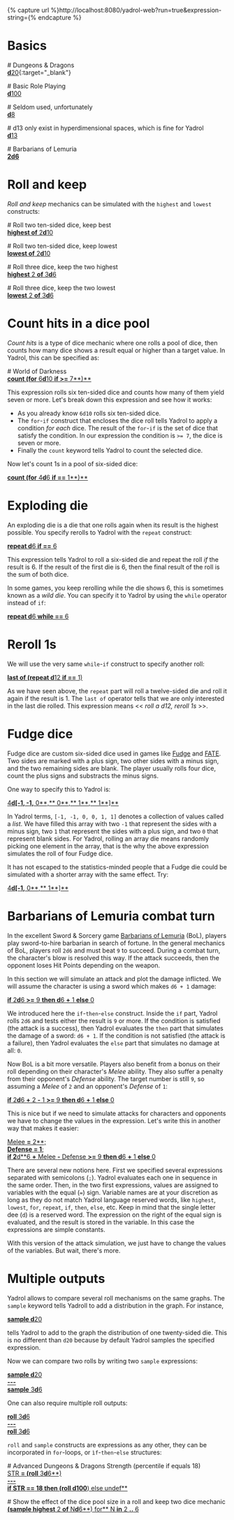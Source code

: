 {% capture url %}http://localhost:8080/yadrol-web?run=true&expression-string={% endcapture %}

# Basics


<div class="yadrol-code" markdown="1">

<span class="yadrol-comment"># Dungeons &amp; Dragons</span>
<br>
[**d**20]({{url}}d20){:target="_blank"}

<span class="yadrol-comment"># Basic Role Playing</span>
<br>
[**d**100](http://localhost:8080/yadrol-web?run=true&expression-string=d100)

<span class="yadrol-comment"># Seldom used, unfortunately</span>
<br>
[**d**8](http://localhost:8080/yadrol-web?run=true&expression-string=d8)

<span class="yadrol-comment"># d13 only exist in hyperdimensional spaces, which is fine for Yadrol</span>
<br>
[**d**13](http://localhost:8080/yadrol-web?run=true&expression-string=d13)

<span class="yadrol-comment"># Barbarians of Lemuria</span>
<br>
[**2d6**](http://localhost:8080/yadrol-web?run=true&expression-string=2d6)

</div>

# Roll and keep

*Roll and keep* mechanics can be simulated with the `highest` and
`lowest` constructs:

<div class="yadrol-code" markdown="1">

<span class="yadrol-comment"># Roll two ten-sided dice, keep best</span>
<br>
[**highest of** 2**d**10](http://localhost:8080/yadrol-web?run=true&expression-string=highest%20of%202d10)

<span class="yadrol-comment"># Roll two ten-sided dice, keep lowest</span>
<br>
[**lowest of** 2**d**10](http://localhost:8080/yadrol-web?run=true&expression-string=lowest%20of%202d10)

<span class="yadrol-comment"># Roll three dice, keep the two highest</span>
<br>
[**highest** 2 **of** 3**d**6](http://localhost:8080/yadrol-web?run=true&expression-string=highest%202%20of%203d6)

<span class="yadrol-comment"># Roll three dice, keep the two lowest</span>
<br>
[**lowest** 2 **of** 3**d**6](http://localhost:8080/yadrol-web?run=true&expression-string=lowest%202%20of%203d6)

</div>

# Count hits in a dice pool

*Count hits* is a type of dice mechanic where one rolls a pool of dice,
then counts how many dice shows a result equal or higher than a target
value. In Yadrol, this can be specified as:


<div class="yadrol-code" markdown="1">

<span class="yadrol-comment"># World of Darkness</span>
<br>
[**count (for** 6**d**10 **if >=** 7**)**](http://localhost:8080/yadrol-web?run=true&expression-string=count%20%28for%206d10%20if%20>%3D%207%29)

</div>

This expression rolls six ten-sided dice and counts how many of them yield seven or more.
Let's break down this expression and see how it works:
* As you already know `6d10` rolls six ten-sided dice.
* The `for`-`if` construct that encloses the dice roll tells Yadrol to apply a condition *for each* dice. The result of the `for`-`if` is the set of dice that satisfy the condition. In our expression the condition is `>= 7`, the dice is seven or more.
* Finally the <code>count</code> keyword tells Yadrol to count the selected dice.

Now let's count 1s in a pool of six-sided dice:

<div class="yadrol-code" markdown="1">

[**count (for** 4**d**6 **if ==** 1**)**](http://localhost:8080/yadrol-web?run=true&expression-string=count%20%28for%204d6%20if%20%3D%3D%201%29)

</div>




# Exploding die

An exploding die is a die that one rolls again when its result is the highest possible.
You specify rerolls to Yadrol with the `repeat` construct:

<div class="yadrol-code" markdown="1">

[**repeat d**6 **if ==** 6](http://localhost:8080/yadrol-web?run=true&expression-string=repeat%20d6%20if%20%3D%3D%206)

</div>

This expression tells Yadrol to roll a six-sided die and repeat the roll *if* the result is 6.
If the result of the first die is 6, then the final result of the roll is the sum of both dice.

In some games, you keep rerolling while the die shows 6, this is sometimes known as a *wild die*.
You can specify it to Yadrol by using the `while` operator instead of `if`:

<div class="yadrol-code" markdown="1">

[**repeat d**6 **while ==** 6](http://localhost:8080/yadrol-web?run=true&expression-string=repeat%20d6%20while%20%3D%3D%206)

</div>

# Reroll 1s

We will use the very same <code>while</code>-<code>if</code> construct to specify another roll:

<div class="yadrol-code" markdown="1">

[**last of (repeat d**12 **if ==** 1)](http://localhost:8080/yadrol-web?run=true&expression-string=last%20of%20%28repeat%20d12%20if%20%3D%3D%201%29)

</div>

As we have seen above, the `repeat` part will roll a twelve-sided die and roll it again if the result is 1.
The `last of` operator tells that we are only interested in the last die rolled.
This expression means << _roll a d12, reroll 1s_ >>.

# Fudge dice

Fudge dice are custom six-sided dice used in games like [Fudge](XXX) and [FATE](XXX).
Two sides are marked with a plus sign, two other sides with a minus sign, and the two remaining sides are blank.
The player usually rolls four dice, count the plus signs and substracts the minus signs.

One way to specify this to Yadrol is:

<div class="yadrol-code" markdown="1">

[4**d[-**1**, -**1**,** 0**,** 0**,** 1**,** 1**]**](http://localhost:8080/yadrol-web?run=true&expression-string=4d%5B-1%2C%20-1%2C%200%2C%200%2C%201%2C%201%5D)

</div>

In Yadrol terms, `[-1, -1, 0, 0, 1, 1]` denotes a collection of values called a *list*.
We have filled this array with two `-1` that represent the sides with a minus sign, two `1` that represent the sides with a plus sign, and two `0` that represent blank sides.
For Yadrol, rolling an array die means randomly picking one element in the array, that is the why the above expression simulates the roll of four Fudge dice.

It has not escaped to the statistics-minded people that a Fudge die could be simulated with a shorter array with the same effect.
Try:

<div class="yadrol-code" markdown="1">

[4**d[-**1**,** 0**,** 1**]**](http://localhost:8080/yadrol-web?run=true&expression-string=4d%5B-1%2C%200%2C%201%5D)

</div>


# Barbarians of Lemuria combat turn

In the excellent Sword & Sorcery game [Barbarians of Lemuria](XXX) (BoL), players play sword-to-hire barbarian in search of fortune.
In the general mechanics of BoL, players roll `2d6` and must beat `9` to succeed.
During a combat turn, the character's blow is resolved this way.
If the attack succeeds, then the opponent loses Hit Points depending on the weapon.

In this section we will simulate an attack and plot the damage inflicted.
We will assume the character is using a sword which makes `d6 + 1` damage:

<div class="yadrol-code" markdown="1">

[**if** 2**d**6 **>=** 9 **then d**6 **+** 1 **else** 0](http://localhost:8080/yadrol-web?run=true&expression-string=if%202d6%20>%3D%209%20then%20d6%20%2B%201%20else%200)

</div>

We introduced here the `if`-`then`-`else` construct.
Inside the `if` part, Yadrol rolls `2d6` and tests either the result is `9` or more.
If the condition is satisfied (the attack is a success), then Yadrol evaluates the `then` part that simulates the damage of a sword: `d6 + 1`.
If the condition is not satisfied (the attack is a failure), then Yadrol evaluates the `else` part that simulates no damage at all: `0`.

Now BoL is a bit more versatile.
Players also benefit from a bonus on their roll depending on their character's _Melee_ ability.
They also suffer a penalty from their opponent's _Defense_ ability.
The target number is still `9`, so assuming a _Melee_ of `2` and an opponent's _Defense_ of `1`:

<div class="yadrol-code" markdown="1">

[**if** 2**d**6 **+** 2 **-** 1 **>=** 9 **then d**6 **+** 1 **else** 0](http://localhost:8080/yadrol-web?run=true&expression-string=if%202d6%20%2B%202%20-%201%20>%3D%209%20then%20d6%20%2B%201%20else%200)

</div>

This is nice but if we need to simulate attacks for characters and opponents we have to change the values in the expression.
Let's write this in another way that makes it easier:

<div class="yadrol-code" markdown="1">

[Melee **=** 2**;**<br>
Defense **=** 1**;**<br>
**if** 2**d**6 **+** Melee **-** Defense **>=** 9 **then d**6 **+** 1 **else** 0](http://localhost:8080/yadrol-web?run=true&expression-string=Melee%20%3D%202;%0ADefense%20%3D%201;%0Aif%202d6%20%2B%20Melee%20-%20Defense%20>%3D%209%20then%20d6%20%2B%201%20else%200)

</div>

There are several new notions here.
First we specified several expressions separated with semicolons (`;`).
Yadrol evaluates each one in sequence in the same order.
Then, in the two first expressions, values are assigned to variables with the equal (`=`) sign.
Variable names are at your discretion as long as they do not match Yadrol language reserved words, like `highest`, `lowest`, `for`, `repeat`, `if`, `then`, `else`, etc.
Keep in mind that the single letter dee (`d`) is a reserved word.
The expression on the right of the equal sign is evaluated, and the result is stored in the variable.
In this case the expressions are simple constants.

With this version of the attack simulation, we just have to change the values of the variables.
But wait, there's more.



# Multiple outputs

Yadrol allows to compare several roll mechanisms on the same graphs.
The `sample` keyword tells Yadroll to add a distribution in the graph.
For instance,

<div class="yadrol-code" markdown="1">

[**sample d**20](http://localhost:8080/yadrol-web?run=true&expression-string=sample%20d20)

</div>

tells Yadrol to add to the graph the distribution of one twenty-sided die.
This is no different than `d20` because by default Yadrol samples the specified expression.

Now we can compare two rolls by writing two `sample` expressions:

<div class="yadrol-code" markdown="1">

[**sample d**20<br>
**\-\--**<br>
**sample** 3**d**6](http://localhost:8080/yadrol-web?run=true&expression-string=sample%20d20%0A---%0Asample%203d6)

</div>

One can also require multiple roll outputs:

<div class="yadrol-code" markdown="1">

[**roll** 3**d**6<br>
**\-\--**<br>
**roll** 3**d**6](http://localhost:8080/yadrol-web?run=true&expression-string=roll%203d6%0A---%0Aroll%203d6)

</div>


`roll` and `sample` constructs are expressions as any other, they can be incorporated in `for`-loops, or `ìf`-`then`-`else` structures:


<div class="yadrol-code" markdown="1">

<span class="yadrol-comment"># Advanced Dungeons &amp; Dragons Strength (percentile if equals 18)</span>
<br>
[STR **= (roll** 3**d**6**)**<br>
**\-\--**<br>
**if** STR **==** 18 **then (roll d**100**) else undef**](http://localhost:8080/yadrol-web?run=true&expression-string=STR%3D%28roll%203d6%29%20---%20if%20STR%20%3D%3D%2018%20then%20%28roll%20d100%29%20else%20undef)

<span class="yadrol-comment"># Show the effect of the dice pool size in a roll and keep two dice mechanic
<br>
[**(sample highest** 2 **of** N**d**6**) for** N **in** 2 **..** 6](http://localhost:8080/yadrol-web?run=true&expression-string=%28sample%20highest%202%20of%20Nd6%29%20for%20N%20in%202%20..%206)

</div>